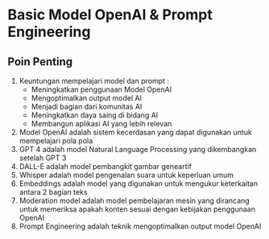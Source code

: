 # Basic Model OpenAI & Prompt Engineering

## Poin Penting
1. Keuntungan mempelajari model dan prompt :
    - Meningkatkan penggunaan Model OpenAI
    - Mengoptimalkan output model AI
    - Menjadi bagian dari komunitas AI
    - Meningkatkan daya saing di bidang AI
    - Membangun aplikasi AI yang lebih relevan
2. Model OpenAI adalah sistem kecerdasan yang dapat digunakan untuk mempelajari pola pola
3. GPT 4 adalah model Natural Language Processing yang dikembangkan setelah GPT 3
4. DALL-E adalah model pembangkit gambar geneartif
5. Whisper adalah model pengenalan suara untuk keperluan umum
6. Embeddings adalah model yang digunakan untuk mengukur keterkaitan antara 2 bagian teks
7. Moderation model adalah model pembelajaran mesin yang dirancang untuk memeriksa apakah konten sesuai dengan kebijakan penggunaan OpenAI
8. Prompt Engineering adalah teknik mengoptimalkan output model OpenAI